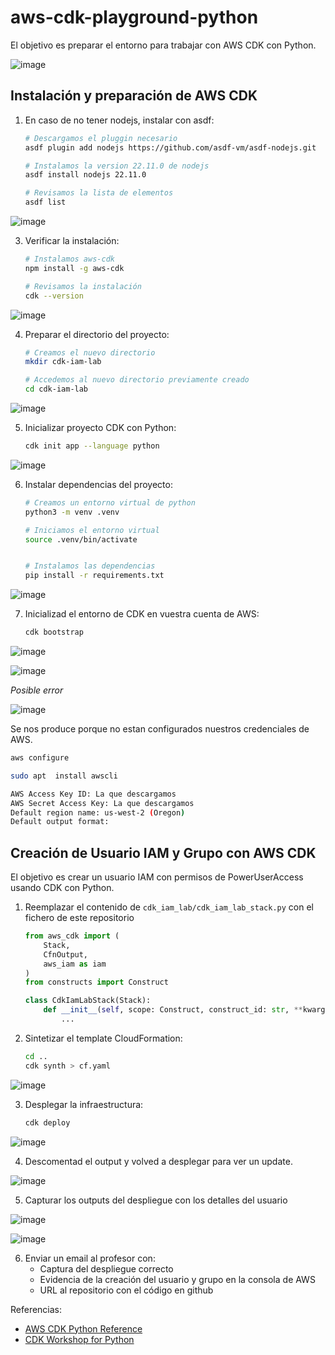# aws-cdk-playground-python

El objetivo es preparar el entorno para trabajar con AWS CDK con Python.

![image](/images/image10.png)


## Instalación y preparación de AWS CDK

1. En caso de no tener nodejs, instalar con asdf:
   ```bash
   # Descargamos el pluggin necesario
   asdf plugin add nodejs https://github.com/asdf-vm/asdf-nodejs.git

   # Instalamos la version 22.11.0 de nodejs
   asdf install nodejs 22.11.0

   # Revisamos la lista de elementos
   asdf list
   ```

![image](/images/image1.png)

3. Verificar la instalación:
   ```bash
   # Instalamos aws-cdk
   npm install -g aws-cdk

   # Revisamos la instalación
   cdk --version
   ```

![image](/images/image2.png)

4. Preparar el directorio del proyecto:
   ```bash
   # Creamos el nuevo directorio
   mkdir cdk-iam-lab

   # Accedemos al nuevo directorio previamente creado
   cd cdk-iam-lab
   ```

![image](/images/image3.png)

5. Inicializar proyecto CDK con Python:
   ```bash
   cdk init app --language python
   ```

![image](/images/image4.png)

6. Instalar dependencias del proyecto:
   ```bash
   # Creamos un entorno virtual de python
   python3 -m venv .venv

   # Iniciamos el entorno virtual
   source .venv/bin/activate


   # Instalamos las dependencias
   pip install -r requirements.txt
   ```

![image](/images/image5.png)

7. Inicializad el entorno de CDK en vuestra cuenta de AWS:
   ```bash
   cdk bootstrap
   ```

![image](/images/image7.png)

![image](/images/image8.png)


*Posible error*

![image](/images/image6.png)

Se nos produce porque no estan configurados nuestros credenciales de AWS.
   ```bash
   aws configure
   ```
   
   ```bash
   sudo apt  install awscli 
   ```

   ```bash
   AWS Access Key ID: La que descargamos
   AWS Secret Access Key: La que descargamos
   Default region name: us-west-2 (Oregon)
   Default output format: 
   ```

## Creación de Usuario IAM y Grupo con AWS CDK

El objetivo es crear un usuario IAM con permisos de PowerUserAccess usando CDK con Python.

1. Reemplazar el contenido de `cdk_iam_lab/cdk_iam_lab_stack.py` con el fichero de este repositorio


   ```python
   from aws_cdk import (
       Stack,
       CfnOutput,
       aws_iam as iam
   )
   from constructs import Construct

   class CdkIamLabStack(Stack):
       def __init__(self, scope: Construct, construct_id: str, **kwargs) -> None:
           ...

   ```

2. Sintetizar el template CloudFormation:
   ```bash
   cd ..
   cdk synth > cf.yaml

   ```

![image](/images/image9.png)


3. Desplegar la infraestructura:
   ```bash
   cdk deploy
   ```

![image](/images/image10.png)

4. Descomentad el output y volved a desplegar para ver un update.

![image](/images/image11.png)

5. Capturar los outputs del despliegue con los detalles del usuario

![image](/images/image12.png)

![image](/images/image13.png)


6. Enviar un email al profesor con:
   - Captura del despliegue correcto
   - Evidencia de la creación del usuario y grupo en la consola de AWS
   - URL al repositorio con el código en github

Referencias:
- [AWS CDK Python Reference](https://docs.aws.amazon.com/cdk/api/v2/python/)
- [CDK Workshop for Python](https://cdkworkshop.com/30-python.html)

